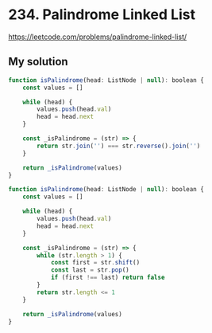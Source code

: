 # 234. Palindrome Linked List

https://leetcode.com/problems/palindrome-linked-list/

## My solution

```js
function isPalindrome(head: ListNode | null): boolean {
	const values = []

	while (head) {
		values.push(head.val)
		head = head.next
	}

	const _isPalindrome = (str) => {
		return str.join('') === str.reverse().join('')
	}

	return _isPalindrome(values)
}
```


```js
function isPalindrome(head: ListNode | null): boolean {
	const values = []

	while (head) {
		values.push(head.val)
		head = head.next
	}

	const _isPalindrome = (str) => {
		while (str.length > 1) {
			const first = str.shift()
			const last = str.pop()
			if (first !== last) return false
		}
		return str.length <= 1
	}

	return _isPalindrome(values)
}
```
